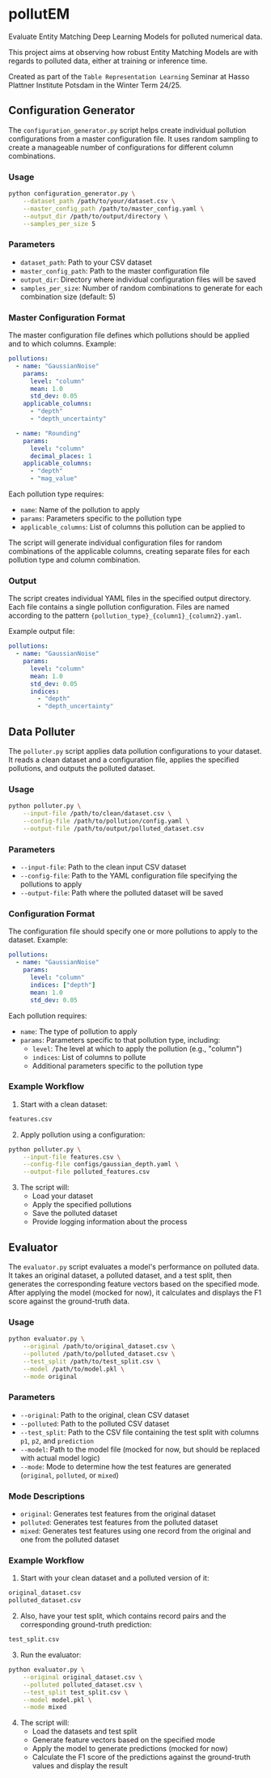 # pollutEM

Evaluate Entity Matching Deep Learning Models for polluted numerical data.

This project aims at observing how robust Entity Matching Models are with regards to polluted data, either at training or inference time.

Created as part of the `Table Representation Learning` Seminar at Hasso Plattner Institute Potsdam in the Winter Term 24/25.

## Configuration Generator

The `configuration_generator.py` script helps create individual pollution configurations from a master configuration file. It uses random sampling to create a manageable number of configurations for different column combinations.

### Usage

```bash
python configuration_generator.py \
    --dataset_path /path/to/your/dataset.csv \
    --master_config_path /path/to/master_config.yaml \
    --output_dir /path/to/output/directory \
    --samples_per_size 5
```

### Parameters

- `dataset_path`: Path to your CSV dataset
- `master_config_path`: Path to the master configuration file
- `output_dir`: Directory where individual configuration files will be saved
- `samples_per_size`: Number of random combinations to generate for each combination size (default: 5)

### Master Configuration Format

The master configuration file defines which pollutions should be applied and to which columns. Example:

```yaml
pollutions:
  - name: "GaussianNoise"
    params:
      level: "column"
      mean: 1.0
      std_dev: 0.05
    applicable_columns:
      - "depth"
      - "depth_uncertainty"

  - name: "Rounding"
    params:
      level: "column"
      decimal_places: 1
    applicable_columns:
      - "depth"
      - "mag_value"
```

Each pollution type requires:

- `name`: Name of the pollution to apply
- `params`: Parameters specific to the pollution type
- `applicable_columns`: List of columns this pollution can be applied to

The script will generate individual configuration files for random combinations of the applicable columns, creating separate files for each pollution type and column combination.

### Output

The script creates individual YAML files in the specified output directory. Each file contains a single pollution configuration. Files are named according to the pattern `{pollution_type}_{column1}_{column2}.yaml`.

Example output file:

```yaml
pollutions:
  - name: "GaussianNoise"
    params:
      level: "column"
      mean: 1.0
      std_dev: 0.05
      indices:
        - "depth"
        - "depth_uncertainty"
```

## Data Polluter

The `polluter.py` script applies data pollution configurations to your dataset. It reads a clean dataset and a configuration file, applies the specified pollutions, and outputs the polluted dataset.

### Usage

```bash
python polluter.py \
    --input-file /path/to/clean/dataset.csv \
    --config-file /path/to/pollution/config.yaml \
    --output-file /path/to/output/polluted_dataset.csv
```

### Parameters

- `--input-file`: Path to the clean input CSV dataset
- `--config-file`: Path to the YAML configuration file specifying the pollutions to apply
- `--output-file`: Path where the polluted dataset will be saved

### Configuration Format

The configuration file should specify one or more pollutions to apply to the dataset. Example:

```yaml
pollutions:
  - name: "GaussianNoise"
    params:
      level: "column"
      indices: ["depth"]
      mean: 1.0
      std_dev: 0.05
```

Each pollution requires:

- `name`: The type of pollution to apply
- `params`: Parameters specific to that pollution type, including:
  - `level`: The level at which to apply the pollution (e.g., "column")
  - `indices`: List of columns to pollute
  - Additional parameters specific to the pollution type

### Example Workflow

1. Start with a clean dataset:

```bash
features.csv
```

2. Apply pollution using a configuration:

```bash
python polluter.py \
    --input-file features.csv \
    --config-file configs/gaussian_depth.yaml \
    --output-file polluted_features.csv
```

3. The script will:
   - Load your dataset
   - Apply the specified pollutions
   - Save the polluted dataset
   - Provide logging information about the process

## Evaluator

The `evaluator.py` script evaluates a model's performance on polluted data. It takes an original dataset, a polluted dataset, and a test split, then generates the corresponding feature vectors based on the specified mode. After applying the model (mocked for now), it calculates and displays the F1 score against the ground-truth data.

### Usage

```bash
python evaluator.py \
    --original /path/to/original_dataset.csv \
    --polluted /path/to/polluted_dataset.csv \
    --test_split /path/to/test_split.csv \
    --model /path/to/model.pkl \
    --mode original
```

### Parameters

- `--original`: Path to the original, clean CSV dataset
- `--polluted`: Path to the polluted CSV dataset
- `--test_split`: Path to the CSV file containing the test split with columns `p1`, `p2`, and `prediction`
- `--model`: Path to the model file (mocked for now, but should be replaced with actual model logic)
- `--mode`: Mode to determine how the test features are generated (`original`, `polluted`, or `mixed`)

### Mode Descriptions

- `original`: Generates test features from the original dataset
- `polluted`: Generates test features from the polluted dataset
- `mixed`: Generates test features using one record from the original and one from the polluted dataset

### Example Workflow

1. Start with your clean dataset and a polluted version of it:

```bash
original_dataset.csv
polluted_dataset.csv
```

2. Also, have your test split, which contains record pairs and the corresponding ground-truth prediction:

```bash
test_split.csv
```

3. Run the evaluator:

```bash
python evaluator.py \
    --original original_dataset.csv \
    --polluted polluted_dataset.csv \
    --test_split test_split.csv \
    --model model.pkl \
    --mode mixed
```

4. The script will:
   - Load the datasets and test split
   - Generate feature vectors based on the specified mode
   - Apply the model to generate predictions (mocked for now)
   - Calculate the F1 score of the predictions against the ground-truth values and display the result
